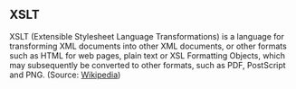 ## XSLT
XSLT (Extensible Stylesheet Language Transformations) is a language for transforming XML documents into other XML documents, or other formats such as HTML for web pages, plain text or XSL Formatting Objects, which may subsequently be converted to other formats, such as PDF, PostScript and PNG. (Source: [Wikipedia](https://en.wikipedia.org/wiki/XSLT))